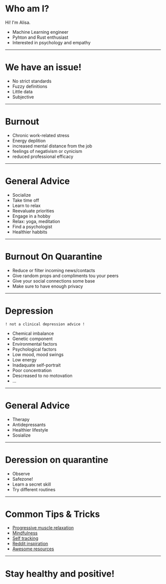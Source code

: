 # Who am I?

Hi! I'm Alisa.

* Machine Learning engineer
* Pyhton and Rust enthusiast
* Interested in psychology and empathy

---
# We have an issue!

* No strict standards
* Fuzzy definitions
* Little data
* Subjective

---
# Burnout

* Chronic work-related stress
* Energy deplition
* increased mental distance from the job
* feelings of negativism or cynicism
* reduced professional efficacy 

---
# General Advice

* Socialize
* Take time off
* Learn to relax
* Reevaluate priorities
* Engage in a hobby
* Relax: yoga, meditation
* Find a psychologist
* Healthier habbits

---
# Burnout On Quarantine

* Reduce or filter incoming news/contacts
* Give random props and compliments tou your peers
* Give your social connections some base
* Make sure to have enough privacy

---
# Depression
`! not a clinical depression advice !`

* Chemical imbalance
* Genetic component
* Environmental factors
* Psychological factors
* Low mood, mood swings
* Low energy
* Inadaquate self-portrait
* Poor concentration
* Descreased to no motovation
* ...

---
# General Advice

* Therapy
* Antidepressants
* Healthier lifestyle
* Sosialize

---
# Deression on quarantine

* Observe
* Safezone!
* Learn a secret skill
* Try different routines

---
# Common Tips & Tricks

* [Progressive muscle relaxation](https://en.wikipedia.org/wiki/Progressive_muscle_relaxation)
* [Mindfulness](https://en.wikipedia.org/wiki/Mindfulness)
* [Self tracking](https://github.com/heedy/heedy)
* [Reddit inspiration](https://www.reddit.com/r/QuantifiedSelf/)
* [Awesome resources](https://github.com/woop/awesome-quantified-self/blob/master/README.MD)

---
# Stay healthy and positive!


